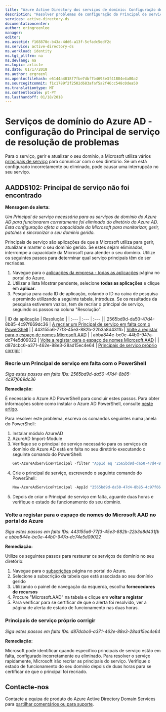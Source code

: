 ```yaml
---
title: "Azure Active Directory dos serviços de domínio: Configuração do Principal de serviço de resolução de problemas | Microsoft Docs"
description: "Resolver problemas de configuração do Principal de serviço para os serviços de domínio do Azure AD"
services: active-directory-ds
documentationcenter: 
author: eringreenlee
manager: 
editor: 
ms.assetid: f168870c-b43a-4dd6-a13f-5cfadc5edf2c
ms.service: active-directory-ds
ms.workload: identity
ms.tgt_pltfrm: na
ms.devlang: na
ms.topic: article
ms.date: 01/17/2018
ms.author: ergreenl
ms.openlocfilehash: e6144a4018f7fbe7dbf7b4693e3f41884e4a80a2
ms.sourcegitcommit: f1c1789f2f2502d683afaf5a2f46cc548c0dea50
ms.translationtype: MT
ms.contentlocale: pt-PT
ms.lasthandoff: 01/18/2018
---
```

# <a name="azure-ad-domain-services---troubleshooting-service-principal-configuration"></a>Serviços de domínio do Azure AD - configuração do Principal de serviço de resolução de problemas

Para o serviço, gerir e atualizar o seu domínio, a Microsoft utiliza vários [principais de serviço](https://docs.microsoft.com/en-us/azure/active-directory/develop/active-directory-application-objects) para comunicar com o seu diretório. Se um está configurado incorretamente ou eliminado, pode causar uma interrupção no seu serviço.

## <a name="aadds102-service-principal-not-found"></a>AADDS102: Principal de serviço não foi encontrado

**Mensagem de alerta:**

*Um Principal de serviço necessária para os serviços de domínio do Azure AD para funcionarem corretamente foi eliminado do diretório do Azure AD. Esta configuração afeta a capacidade da Microsoft para monitorizar, gerir, patches e sincronizar o seu domínio gerido.*

Principais de serviço são aplicações de que a Microsoft utiliza para gerir, atualizar e manter o seu domínio gerido. Se estes sejam eliminados, interrompe a capacidade da Microsoft para atender o seu domínio. Utilize os seguintes passos para determinar qual serviço principais têm de ser recriadas.

1. Navegue para o [aplicações da empresa - todas as aplicações](https://portal.azure.com/#blade/Microsoft_AAD_IAM/StartboardApplicationsMenuBlade/AllApps) página no portal do Azure.
2. Utilizar a lista Mostrar pendente, selecione **todas as aplicações** e clique em **aplicar**.
3. Pesquisa para cada ID de aplicação, colando o ID na caixa de pesquisa e premindo utilizando a seguinte tabela, introduza. Se os resultados da pesquisa estiverem vazios, tem de recriar o principal de serviço, seguindo os passos na coluna "Resolução".

| ID da aplicação | Resolução |
| :--- | :--- | :--- |
| 2565bd9d-da50-47d4-8b85-4c97f669dc36 | [A recriar um Principal de serviço em falta com o PowerShell](#recreate-a-missing-service-principal-with-powershell) |
| 443155a6-77f3-45e3-882b-22b3a8d431fb | [Volte a registar para o espaço de nomes Microsoft.AAD](#re-register-to-the-microsoft-aad-namespace-using-the-azure-portal) |
| abba844e-bc0e-44b0-947a-dc74e5d09022  | [Volte a registar para o espaço de nomes Microsoft.AAD](#re-register-to-the-microsoft-aad-namespace-using-the-azure-portal) |
| d87dcbc6-a371-462e-88e3-28ad15ec4e64 | [Principais de serviço próprio corrigir](#service-principals-that-self-correct) |

### <a name="recreate-a-missing-service-principal-with-powershell"></a>Recrie um Principal de serviço em falta com o PowerShell

*Siga estes passos em falta IDs: 2565bd9d-da50-47d4-8b85-4c97f669dc36*

**Remediação:**

É necessário o Azure AD PowerShell para concluir estes passos. Para obter informações sobre como instalar o Azure AD PowerShell, consulte [neste artigo](https://docs.microsoft.com/en-us/powershell/azure/active-directory/install-adv2?view=azureadps-2.0.).

Para resolver este problema, escreva os comandos seguintes numa janela do PowerShell:
1. Instalar módulo AzureAD
2. AzureAD Import-Module
3. Verifique se o principal de serviço necessário para os serviços de domínio do Azure AD está em falta no seu diretório executando o seguinte comando do PowerShell:
      ```PowerShell
      Get-AzureAdServicePrincipal -filter "AppId eq '2565bd9d-da50-47d4-8b85-4c97f669dc36'"
      ```
4. Crie o principal de serviço, escrevendo o seguinte comando do PowerShell:
     ```PowerShell
     New-AzureAdServicePrincipal -AppId "2565bd9d-da50-47d4-8b85-4c97f669dc36"
     ```
5. Depois de criar o Principal de serviço em falta, aguarde duas horas e verifique o estado de funcionamento do seu domínio.


### <a name="re-register-to-the-microsoft-aad-namespace-using-the-azure-portal"></a>Volte a registar para o espaço de nomes do Microsoft AAD no portal do Azure

*Siga estes passos em falta IDs: 443155a6-77f3-45e3-882b-22b3a8d431fb e abba844e-bc0e-44b0-947a-dc74e5d09022*

**Remediação:**

Utilize os seguintes passos para restaurar os serviços de domínio no seu diretório:

1. Navegue para o [subscrições](https://portal.azure.com/#blade/Microsoft_Azure_Billing/SubscriptionsBlade) página no portal do Azure.
2. Selecione a subscrição da tabela que está associada ao seu domínio gerido
3. Utilizando o painel de navegação da esquerda, escolha **fornecedores de recursos**
4. Procure "Microsoft.AAD" na tabela e clique em **voltar a registar**
5. Para verificar para se certificar de que o alerta foi resolvido, ver a página de alerta de estado de funcionamento nas duas horas.


### <a name="service-principals-that-self-correct"></a>Principais de serviço próprio corrigir

*Siga estes passos em falta IDs: d87dcbc6-a371-462e-88e3-28ad15ec4e64*

**Remediação:**

Microsoft pode identificar quando específico principais de serviço estão em falta, configurado incorretamente ou eliminado. Para resolver o serviço rapidamente, Microsoft irão recriar as principais do serviço. Verifique o estado de funcionamento do seu domínio depois de duas horas para se certificar de que o principal foi recriado.

## <a name="contact-us"></a>Contacte-nos
Contacte a equipa de produto do Azure Active Directory Domain Services para [partilhar comentários ou para suporte](active-directory-ds-contact-us.md).
